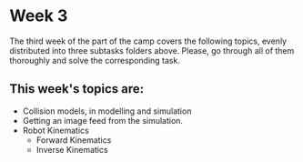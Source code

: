 # Week 3

The third week of the part of the camp covers the following topics, evenly distributed into three subtasks folders above. Please, go through all of them thoroughly and solve the corresponding task.

## This week's topics are:

* Collision models, in modelling and simulation
* Getting an image feed from the simulation.
* Robot Kinematics
  * Forward Kinematics
  * Inverse Kinematics

